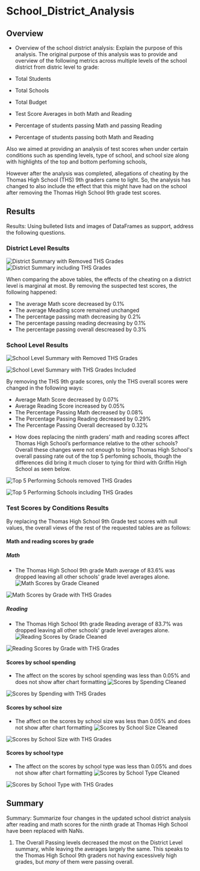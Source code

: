 # School_District_Analysis
## Overview
* Overview of the school district analysis: Explain the purpose of this analysis.
The original purpose of this analysis was to provide and overview of the following metrics across multiple levels of the school district from distric level to grade:

* Total Students
* Total Schools
* Total Budget
* Test Score Averages in both Math and Reading
* Percentage of students passing Math and passing Reading
* Percentage of students passing both Math and Reading

Also we aimed at providing an analysis of test scores when under certain conditions such as spending levels, type of school, and school size along with highlights of the top and bottom perfoming schools,

However after the analysis was completed, allegations of cheating by the Thomas High School (THS) 9th graders came to light. So, the analysis has changed to also include the effect that this might have had on the school after removing the Thomas High School 9th grade test scores. 

## Results
Results: Using bulleted lists and images of DataFrames as support, address the following questions.

### District Level Results
![District Summary with Removed THS Grades](https://github.com/aKnownSaltMine/School_District_Analysis/blob/main/Resources/Tables/District_Summary_Cleaned.PNG)
![District Summary including THS Grades](https://github.com/aKnownSaltMine/School_District_Analysis/blob/main/Resources/Tables/district_summary_w_THS.PNG)

When comparing the above tables, the effects of the cheating on a district level is marginal at most. By removing the suspected test scores, the following happened:
* The average Math score decreased by 0.1%
* The average Meading score remained unchanged
* The percentage passing math decreasing by 0.2%
* The percentage passing reading decreasing by 0.1%
* The percentage passing overall descreased by 0.3%

### School Level Results
![School Level Summary with Removed THS Grades](https://github.com/aKnownSaltMine/School_District_Analysis/blob/main/Resources/Tables/School_Summary_Cleaned.PNG)

![School Level Summary with THS Grades Included](https://github.com/aKnownSaltMine/School_District_Analysis/blob/main/Resources/Tables/school_summary_w_THS.PNG)

By removing the THS 9th grade scores, only the THS overall scores were changed in the following ways:
* Average Math Score decreased by 0.07%
* Average Reading Score increased by 0.05%
* The Percentage Passing Math decreased by 0.08%
* The Percentage Passing Reading decreased by 0.29%
* The Percentage Passing Overall decreased by 0.32%

- How does replacing the ninth graders’ math and reading scores affect Thomas High School’s performance relative to the other schools?
Overall these changes were not enough to bring Thomas High School's overall passing rate out of the top 5 perfoming schools, though the differences did bring it much closer to tying for third with Griffin High School as seen below.

![Top 5 Performing Schools removed THS Grades](https://github.com/aKnownSaltMine/School_District_Analysis/blob/main/Resources/Tables/Top_5_Performing_Schools_cleaned.PNG)

![Top 5 Performing Schools including THS Grades](https://github.com/aKnownSaltMine/School_District_Analysis/blob/main/Resources/Tables/Top_5_Performing_Schools_w_THS.PNG) 


### Test Scores by Conditions Results
By replacing the Thomas High School 9th Grade test scores with null values, the overall views of the rest of the requested tables are as follows:
#### Math and reading scores by grade
##### Math
* The Thomas High School 9th grade Math average of 83.6% was dropped leaving all other schools' grade level averages alone. 
![Math Scores by Grade Cleaned](https://github.com/aKnownSaltMine/School_District_Analysis/blob/main/Resources/Tables/math_scores_by_grade_cleaned.PNG)

![Math Scores by Grade with THS Grades](https://github.com/aKnownSaltMine/School_District_Analysis/blob/main/Resources/Tables/math_scores_by_grade_w_THS.PNG)

##### Reading
* The Thomas High School 9th grade Reading average of 83.7% was dropped leaving all other schools' grade level averages alone. 
![Reading Scores by Grade Cleaned](https://github.com/aKnownSaltMine/School_District_Analysis/blob/main/Resources/Tables/reading_scores_by_grade_cleaned.PNG)

![Reading Scores by Grade with THS Grades](https://github.com/aKnownSaltMine/School_District_Analysis/blob/main/Resources/Tables/reading_scores_by_grade_w_THS.PNG)

#### Scores by school spending
* The affect on the scores by school spending was less than 0.05% and does not show after chart formatting 
![Scores by Spending Cleaned](https://github.com/aKnownSaltMine/School_District_Analysis/blob/main/Resources/Tables/scores_by_spending_cleaned.PNG)

![Scores by Spending with THS Grades](https://github.com/aKnownSaltMine/School_District_Analysis/blob/main/Resources/Tables/scores_by_spending_w_THS.PNG)

#### Scores by school size
* The affect on the scores by school size was less than 0.05% and does not show after chart formatting 
![Scores by School Size Cleaned](https://github.com/aKnownSaltMine/School_District_Analysis/blob/main/Resources/Tables/scores_by_school_size_cleaned.PNG)

![Scores by School Size with THS Grades](https://github.com/aKnownSaltMine/School_District_Analysis/blob/main/Resources/Tables/scores_by_school_size_w_THS.PNG)

#### Scores by school type
* The affect on the scores by school type was less than 0.05% and does not show after chart formatting 
![Scores by School Type Cleaned](https://github.com/aKnownSaltMine/School_District_Analysis/blob/main/Resources/Tables/scores_by_school_type_cleaned.PNG)

![Scores by School Type with THS Grades](https://github.com/aKnownSaltMine/School_District_Analysis/blob/main/Resources/Tables/scores_by_school_type_w_THS.PNG)

## Summary
Summary: Summarize four changes in the updated school district analysis after reading and math scores for the ninth grade at Thomas High School have been replaced with NaNs.
1. The Overall Passing levels decreased the most on the District Level summary, while leaving the averages largely the same. This speaks to the Thomas High School 9th graders not having excessively high grades, but *many* of them were passing overall. 